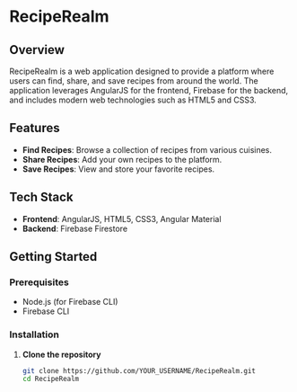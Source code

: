 # RecipeRealm

## Overview

RecipeRealm is a web application designed to provide a platform where users can find, share, and save recipes from around the world. The application leverages AngularJS for the frontend, Firebase for the backend, and includes modern web technologies such as HTML5 and CSS3.

## Features

- **Find Recipes**: Browse a collection of recipes from various cuisines.
- **Share Recipes**: Add your own recipes to the platform.
- **Save Recipes**: View and store your favorite recipes.

## Tech Stack

- **Frontend**: AngularJS, HTML5, CSS3, Angular Material
- **Backend**: Firebase Firestore

## Getting Started

### Prerequisites

- Node.js (for Firebase CLI)
- Firebase CLI

### Installation

1. **Clone the repository**

   ```bash
   git clone https://github.com/YOUR_USERNAME/RecipeRealm.git
   cd RecipeRealm
